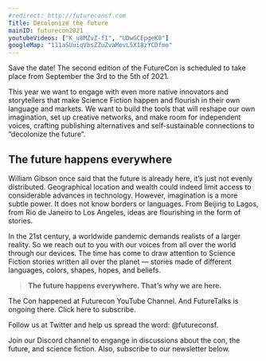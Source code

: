 ```yaml
---
#redirect: http://futureconsf.com
Title: Decolonize the future
mainID: futurecon2021
youtubeVideos: ["K_u8MZvZ-fI", "UDwGCEpgeK0"]
googleMap: "111aSUuiqVbsZZuZvaMovL5X18zYCDfmo"
---
```


Save the date! The second edition of the FutureCon is scheduled to take place from September the 3rd to the 5th of 2021.

This year we want to engage with even more native innovators and storytellers that make Science Fiction happen and flourish in their own language and markets. We want to build the tools that will reshape our own imagination, set up creative networks, and make room for independent voices, crafting publishing alternatives and self-sustainable connections to “decolonize the future”.

## The future happens everywhere
William Gibson once said that the future is already here, it’s just not evenly distributed. Geographical location and wealth could indeed limit access to considerable advances in technology. However, imagination is a more subtle power. It does not know borders or languages. From Beijing to Lagos, from Rio de Janeiro to Los Angeles, ideas are flourishing in the form of stories.

In the 21st century, a worldwide pandemic demands realists of a larger reality. So we reach out to you with our voices from all over the world through our devices. The time has come to draw attention to Science Fiction stories written all over the planet — stories made of different languages, colors, shapes, hopes, and beliefs. 

>**The future happens everywhere. That’s why we are here.**

The Con happened at Futurecon YouTube Channel. And FutureTalks is ongoing there. Click here to subscribe.

Follow us at Twitter and help us spread the word: @futureconsf.

Join our Discord channel to engange in discussions about the con, the future, and science fiction. Also, subscribe to our newsletter below.